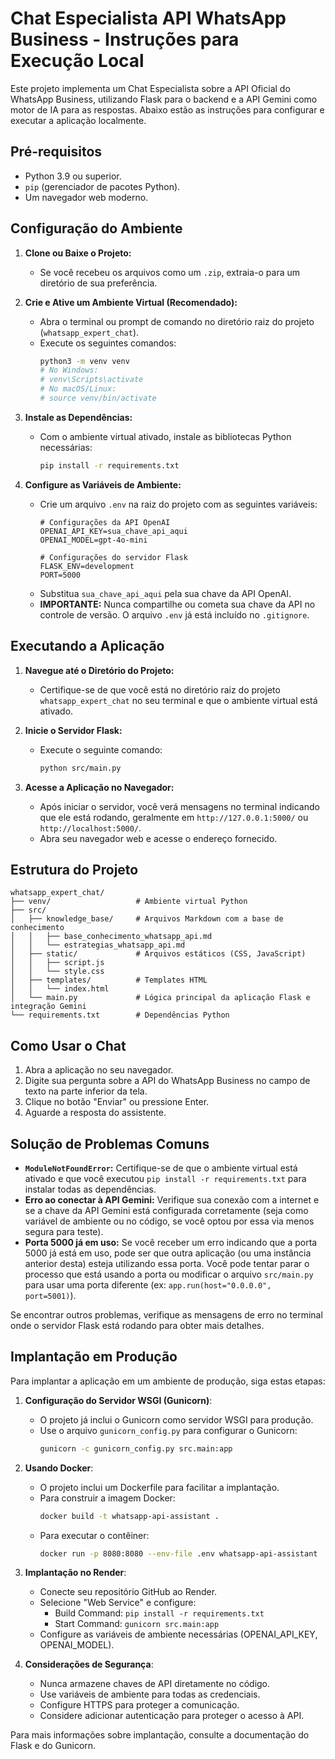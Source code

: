 # Chat Especialista API WhatsApp Business - Instruções para Execução Local

Este projeto implementa um Chat Especialista sobre a API Oficial do WhatsApp Business, utilizando Flask para o backend e a API Gemini como motor de IA para as respostas. Abaixo estão as instruções para configurar e executar a aplicação localmente.

## Pré-requisitos

-   Python 3.9 ou superior.
-   `pip` (gerenciador de pacotes Python).
-   Um navegador web moderno.

## Configuração do Ambiente

1.  **Clone ou Baixe o Projeto:**
    *   Se você recebeu os arquivos como um `.zip`, extraia-o para um diretório de sua preferência.

2.  **Crie e Ative um Ambiente Virtual (Recomendado):**
    *   Abra o terminal ou prompt de comando no diretório raiz do projeto (`whatsapp_expert_chat`).
    *   Execute os seguintes comandos:
        ```bash
        python3 -m venv venv
        # No Windows:
        # venv\Scripts\activate
        # No macOS/Linux:
        # source venv/bin/activate
        ```

3.  **Instale as Dependências:**
    *   Com o ambiente virtual ativado, instale as bibliotecas Python necessárias:
        ```bash
        pip install -r requirements.txt
        ```

4.  **Configure as Variáveis de Ambiente:**
    *   Crie um arquivo `.env` na raiz do projeto com as seguintes variáveis:
        ```
        # Configurações da API OpenAI
        OPENAI_API_KEY=sua_chave_api_aqui
        OPENAI_MODEL=gpt-4o-mini

        # Configurações do servidor Flask
        FLASK_ENV=development
        PORT=5000
        ```
    *   Substitua `sua_chave_api_aqui` pela sua chave da API OpenAI.
    *   **IMPORTANTE:** Nunca compartilhe ou cometa sua chave da API no controle de versão. O arquivo `.env` já está incluído no `.gitignore`.

## Executando a Aplicação

1.  **Navegue até o Diretório do Projeto:**
    *   Certifique-se de que você está no diretório raiz do projeto `whatsapp_expert_chat` no seu terminal e que o ambiente virtual está ativado.

2.  **Inicie o Servidor Flask:**
    *   Execute o seguinte comando:
        ```bash
        python src/main.py
        ```

3.  **Acesse a Aplicação no Navegador:**
    *   Após iniciar o servidor, você verá mensagens no terminal indicando que ele está rodando, geralmente em `http://127.0.0.1:5000/` ou `http://localhost:5000/`.
    *   Abra seu navegador web e acesse o endereço fornecido.

## Estrutura do Projeto

```
whatsapp_expert_chat/
├── venv/                   # Ambiente virtual Python
├── src/
│   ├── knowledge_base/     # Arquivos Markdown com a base de conhecimento
│   │   ├── base_conhecimento_whatsapp_api.md
│   │   └── estrategias_whatsapp_api.md
│   ├── static/             # Arquivos estáticos (CSS, JavaScript)
│   │   ├── script.js
│   │   └── style.css
│   ├── templates/          # Templates HTML
│   │   └── index.html
│   └── main.py             # Lógica principal da aplicação Flask e integração Gemini
└── requirements.txt        # Dependências Python
```

## Como Usar o Chat

1.  Abra a aplicação no seu navegador.
2.  Digite sua pergunta sobre a API do WhatsApp Business no campo de texto na parte inferior da tela.
3.  Clique no botão "Enviar" ou pressione Enter.
4.  Aguarde a resposta do assistente.

## Solução de Problemas Comuns

-   **`ModuleNotFoundError`:** Certifique-se de que o ambiente virtual está ativado e que você executou `pip install -r requirements.txt` para instalar todas as dependências.
-   **Erro ao conectar à API Gemini:** Verifique sua conexão com a internet e se a chave da API Gemini está configurada corretamente (seja como variável de ambiente ou no código, se você optou por essa via menos segura para teste).
-   **Porta 5000 já em uso:** Se você receber um erro indicando que a porta 5000 já está em uso, pode ser que outra aplicação (ou uma instância anterior desta) esteja utilizando essa porta. Você pode tentar parar o processo que está usando a porta ou modificar o arquivo `src/main.py` para usar uma porta diferente (ex: `app.run(host="0.0.0.0", port=5001)`).

Se encontrar outros problemas, verifique as mensagens de erro no terminal onde o servidor Flask está rodando para obter mais detalhes.

## Implantação em Produção

Para implantar a aplicação em um ambiente de produção, siga estas etapas:

1. **Configuração do Servidor WSGI (Gunicorn)**:
   * O projeto já inclui o Gunicorn como servidor WSGI para produção.
   * Use o arquivo `gunicorn_config.py` para configurar o Gunicorn:
     ```bash
     gunicorn -c gunicorn_config.py src.main:app
     ```

2. **Usando Docker**:
   * O projeto inclui um Dockerfile para facilitar a implantação.
   * Para construir a imagem Docker:
     ```bash
     docker build -t whatsapp-api-assistant .
     ```
   * Para executar o contêiner:
     ```bash
     docker run -p 8080:8080 --env-file .env whatsapp-api-assistant
     ```

3. **Implantação no Render**:
   * Conecte seu repositório GitHub ao Render.
   * Selecione "Web Service" e configure:
     - Build Command: `pip install -r requirements.txt`
     - Start Command: `gunicorn src.main:app`
   * Configure as variáveis de ambiente necessárias (OPENAI_API_KEY, OPENAI_MODEL).

4. **Considerações de Segurança**:
   * Nunca armazene chaves de API diretamente no código.
   * Use variáveis de ambiente para todas as credenciais.
   * Configure HTTPS para proteger a comunicação.
   * Considere adicionar autenticação para proteger o acesso à API.

Para mais informações sobre implantação, consulte a documentação do Flask e do Gunicorn.
